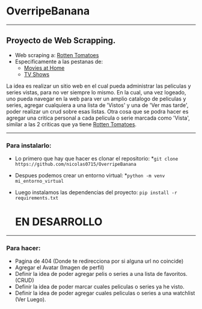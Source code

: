 # OverripeBanana
---
## Proyecto de Web Scrapping.
- Web scraping a: [Rotten Tomatoes](https://www.rottentomatoes.com/)
- Especificamente a las pestanas de:
  - [Movies at Home](https://www.rottentomatoes.com/browse/movies_at_home/)
  - [TV Shows](https://www.rottentomatoes.com/browse/tv_series_browse/)

La idea es realizar un sitio web en el cual pueda administrar las peliculas y series vistas, para no ver siempre lo mismo. En la cual, una vez logeado, uno pueda navegar en la web para ver un amplio catalogo de peliculas y series, agregar cualquiera a una lista de 'Vistos' y una de 'Ver mas tarde', poder realizar un crud sobre esas listas. Otra cosa que se podra hacer es agregar una critica personal a cada pelicula o serie marcada como 'Vista', similar a las 2 criticas que ya tiene [Rotten Tomatoes](https://www.rottentomatoes.com/).

---

### Para instalarlo:
* Lo primero que hay que hacer es clonar el repositorio:
  *`git clone https://github.com/nicolas0715/OverripeBanana`
    
* Despues podemos crear un entorno virtual:
  *`python -m venv mi_entorno_virtual`
     
* Luego instalamos las dependencias del proyecto:
  `pip install -r requirements.txt`
  # EN DESARROLLO

---

### Para hacer:
* Pagina de 404 (Donde te redirecciona por si alguna url no coincide)
* Agregar el Avatar (Imagen de perfil)
* Definir la idea de poder agregar pelis o series a una lista de favoritos. (CRUD)
* Definir la idea de poder marcar cuales peliculas o series ya he visto.
* Definir la idea de poder agregar cuales peliculas o series a una watchlist (Ver Luego).
